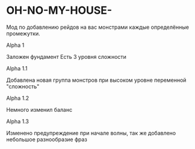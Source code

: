 # OH-NO-MY-HOUSE-
Мод по добавлению рейдов на вас монстрами каждые определённые промежутки.

Alpha 1

Заложен фундамент
Есть 3 уровня сложности

Alpha 1.1

Добавлена новая группа монстров при высоком уровне переменной "сложность"

Alpha 1.2

Немного изменил баланс

Alpha 1.3

Изменено предупреждение при начале волны, так же добавлено небольшое разнообразие фраз
